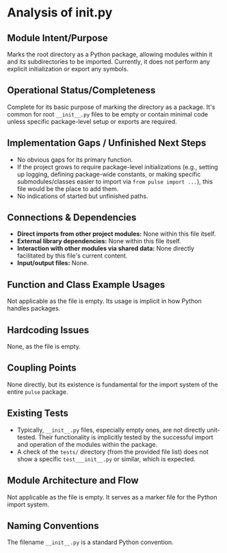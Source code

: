 # Analysis of __init__.py

## Module Intent/Purpose
Marks the root directory as a Python package, allowing modules within it and its subdirectories to be imported. Currently, it does not perform any explicit initialization or export any symbols.

## Operational Status/Completeness
Complete for its basic purpose of marking the directory as a package. It's common for root `__init__.py` files to be empty or contain minimal code unless specific package-level setup or exports are required.

## Implementation Gaps / Unfinished Next Steps
- No obvious gaps for its primary function.
- If the project grows to require package-level initializations (e.g., setting up logging, defining package-wide constants, or making specific submodules/classes easier to import via `from pulse import ...`), this file would be the place to add them.
- No indications of started but unfinished paths.

## Connections & Dependencies
- **Direct imports from other project modules:** None within this file itself.
- **External library dependencies:** None within this file itself.
- **Interaction with other modules via shared data:** None directly facilitated by this file's current content.
- **Input/output files:** None.

## Function and Class Example Usages
Not applicable as the file is empty. Its usage is implicit in how Python handles packages.

## Hardcoding Issues
None, as the file is empty.

## Coupling Points
None directly, but its existence is fundamental for the import system of the entire `pulse` package.

## Existing Tests
- Typically, `__init__.py` files, especially empty ones, are not directly unit-tested. Their functionality is implicitly tested by the successful import and operation of the modules within the package.
- A check of the `tests/` directory (from the provided file list) does not show a specific `test___init__.py` or similar, which is expected.

## Module Architecture and Flow
Not applicable as the file is empty. It serves as a marker file for the Python import system.

## Naming Conventions
The filename `__init__.py` is a standard Python convention.